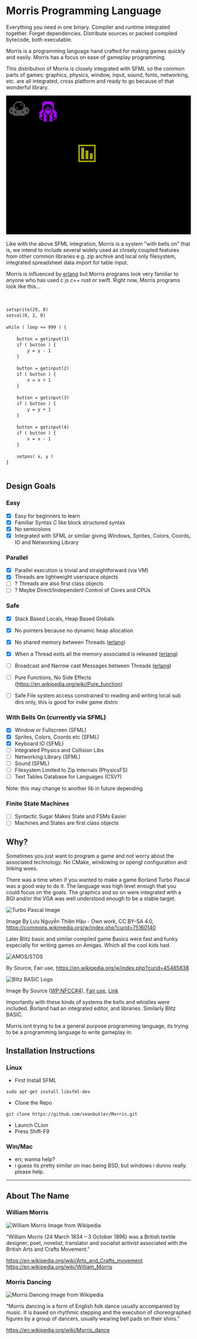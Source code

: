 # Morris Programming Language

Everything you need in one binary. Compiler and runtime integrated together. Forget dependencies. Distribute sources or packed compiled bytecode, both executable.

Morris is a programming language hand crafted for making games quickly and easily. Morris has a focus on ease of gameplay programming.

This distribution of Morris is closely integrated with SFML so the common parts of games: graphics, physics, window, input, sound, fonts, networking, etc. are all integrated, cross platform and ready to go because of that wonderful library.

![gif anim of some sprites moving](./screenshots/anim.gif)

Like with the above SFML integration, Morris is a system "with bells on" that is, we intend to include several widely used as closely coupled features from other common libraries e.g. zip archive and local only filesystem, integrated spreadsheet data import for table input.

Morris is influenced by [erlang](https://en.wikipedia.org/wiki/Erlang_(programming_language))
but Morris programs look very familiar to anyone who has used c js c++ rust or swift. Right now, Morris programs look like this...

~~~


setsprite(29, 8)
setcol(0, 2, 0)

while ( loop <= 999 ) {

    button = getinput(1)
    if ( button ) {
        y = y - 1
    }

    button = getinput(2)
    if ( button ) {
        x = x + 1
    }

    button = getinput(3)
    if ( button ) {
        y = y + 1
    }

    button = getinput(4)
    if ( button ) {
        x = x - 1
    }

    setpos( x, y )
}


~~~

## Design Goals

### Easy
- [x] Easy for beginners to learn
- [x] Familiar Syntax C like block structured syntax
- [x] No semicolons
- [x] Integrated with SFML or similar giving Windows, Sprites, Colors, Coords, IO and Networking Library

### Parallel
- [x] Parallel execution is trivial and straightforward (via VM)
- [x] Threads are lightweight userspace objects 
- [ ] ? Threads are also first class objects
- [ ] ? Maybe Direct/Independent Control of Cores and CPUs

### Safe
- [x] Stack Based Locals, Heap Based Globals
- [x] No pointers because no dynamic heap allocation
- [x] No shared memory between Threads ([erlang](https://en.wikipedia.org/wiki/Erlang_(programming_language)))
- [x] When a Thread exits all the memory associated is released ([erlang](https://en.wikipedia.org/wiki/Erlang_(programming_language)))
- [ ] Broadcast and Narrow cast Messages between Threads ([erlang](https://en.wikipedia.org/wiki/Erlang_(programming_language)))
- [ ] Pure Functions, No Side Effects (https://en.wikipedia.org/wiki/Pure_function)
- [ ] Safe File system access constrained to reading and writing local sub dirs only, this is good for indie game distro


### With Bells On (currently via SFML)
- [X] Window or Fullscreen (SFML) 
- [X] Sprites, Colors, Coords etc (SFML) 
- [X] Keyboard IO (SFML)
- [ ] Integrated Physics and Collision Libs 
- [ ] Networking Library (SFML)
- [ ] Sound (SFML)
- [ ] Filesystem Limited to Zip Internals   (PhysicsFS)
- [ ] Text Tables Database for Languages (CSV?)

Note: this may change to another lib in future depending 

### Finite State Machines
- [ ] Syntactic Sugar Makes State and FSMs Easier
- [ ] Machines and States are first class objects

## Why?

Sometimes you just want to program a game and not worry about the associated technology. No CMake, windowing or opengl configuration and linking woes.

There was a time when if you wanted to make a game Borland Turbo Pascal was a good way to do it. The language was high level enough that you could focus on the goals. The graphics and so on were integrated with a BGI and/or the VGA was well understood enough to be a stable target. 

![Turbo Pascal Image](https://upload.wikimedia.org/wikipedia/commons/d/df/Turbo_Pascal_7.0_Scrren.png)

Image By Lưu Nguyễn Thiện Hậu - Own work, CC BY-SA 4.0, https://commons.wikimedia.org/w/index.php?curid=75160140

Later Blitz basic and similar compiled game Basics were fast and funky especially for writing games on Amigas. Which all the cool kids had.


![AMOS/STOS](https://upload.wikimedia.org/wikipedia/en/4/49/AMOS_Professional_Screenshot.png)

By Source, Fair use, https://en.wikipedia.org/w/index.php?curid=45485838

![Blitz BASIC Logo](https://upload.wikimedia.org/wikipedia/en/6/65/BlitzBasicLogo.gif)

Image By <span title="must have been published or publicly displayed outside Wikipedia">Source</span> (<a href="//en.wikipedia.org/wiki/Wikipedia:Non-free_content_criteria#4" title="Wikipedia:Non-free content criteria">WP:NFCC#4</a>), <a href="//en.wikipedia.org/wiki/File:BlitzBasicLogo.gif" title="Fair use of copyrighted material in the context of BlitzBasic">Fair use</a>, <a href="https://en.wikipedia.org/w/index.php?curid=39065694">Link</a>

Importantly with these kinds of systems the bells and whistles were included. Borland had an integrated editor, and libraries. Similarly Blitz BASIC.

Morris isnt trying to be a general purpose programming language, its trying to be a programming language to write gameplay in.


## Installation Instructions

### Linux

 - First Install SFML

~~~
sudo apt-get install libsfml-dev
~~~

 - Clone the Repo

~~~
git clone https://github.com/seanbutler/Morris.git
~~~

 - Launch CLion
 - Press Shift-F9

### Win/Mac

- err, wanna help? 
- i guess its pretty similar on mac being BSD, but windows i dunno really. please help.

---

## About The Name

### William Morris

![William Morris Image from Wikipedia](https://upload.wikimedia.org/wikipedia/commons/thumb/8/8a/William_Morris_age_53.jpg/440px-William_Morris_age_53.jpg)

"William Morris (24 March 1834 – 3 October 1896) was a British textile designer, poet, novelist, translator and socialist activist associated with the British Arts and Crafts Movement."

https://en.wikipedia.org/wiki/Arts_and_Crafts_movement
https://en.wikipedia.org/wiki/William_Morris

### Morris Dancing

![Morris Dancing Image from Wikipedia](https://upload.wikimedia.org/wikipedia/commons/thumb/9/92/Morris_Dancers%2C_York_%2826579460201%29.jpg/520px-Morris_Dancers%2C_York_%2826579460201%29.jpg)

"Morris dancing is a form of English folk dance usually accompanied by music. It is based on rhythmic stepping and the execution of choreographed figures by a group of dancers, usually wearing bell pads on their shins."

https://en.wikipedia.org/wiki/Morris_dance
